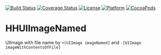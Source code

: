 [![Build Status](https://api.travis-ci.org/hyukhur/HHUIImageNamed.png)](https://travis-ci.org/hyukhur/HHUIImageNamed)
[![Coverage Status](https://img.shields.io/coveralls/hyukhur/HHUIImageNamed.svg)](https://coveralls.io/r/hyukhur/HHUIImageNamed?branch=master)
[![License](https://go-shields.herokuapp.com/license-MIT-blue.png)](http://opensource.org/licenses/MIT) [![Platform](https://cocoapod-badges.herokuapp.com/p/HHUIImageNamed/badge.png)](https://github.com/hyukhur/HHUIImageNamed/tree/master/HHUIImageNamed/Classes)
[![CocoaPods](http://img.shields.io/cocoapods/p/HHUIImageNamed.svg)](http://cocoapods.org/?q=on%3Aios%20HHUIImageNamed)&nbsp;

HHUIImageNamed
==============

UIImage with file name by `+[UIImage imageNamed]` and `-[UIImage imageWithContentsOfFile]`
